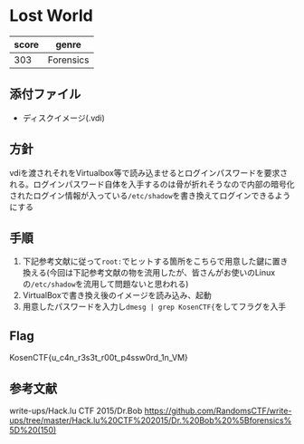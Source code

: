 # Lost World

| score	| genre |
| ----  | ----  |
| 303	| Forensics |

## 添付ファイル
- ディスクイメージ(.vdi)

## 方針
vdiを渡されそれをVirtualbox等で読み込ませるとログインパスワードを要求される。ログインパスワード自体を入手するのは骨が折れそうなので内部の暗号化されたログイン情報が入っている`/etc/shadow`を書き換えてログインできるようにする

## 手順
1. 下記参考文献に従って`root:`でヒットする箇所をこちらで用意した鍵に置き換える(今回は下記参考文献の物を流用したが、皆さんがお使いのLinuxの`/etc/shadow`を流用して問題ないと思われる)
2. VirtualBoxで書き換え後のイメージを読み込み、起動
3. 用意したパスワードを入力し`dmesg | grep KosenCTF{`をしてフラグを入手

## Flag
KosenCTF{u_c4n_r3s3t_r00t_p4ssw0rd_1n_VM}

## 参考文献
write-ups/Hack.lu CTF 2015/Dr.Bob
https://github.com/RandomsCTF/write-ups/tree/master/Hack.lu%20CTF%202015/Dr.%20Bob%20%5Bforensics%5D%20(150)
